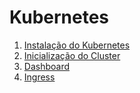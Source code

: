 # Kubernetes

1. [Instalação do Kubernetes](Kubernetes.md) 
2. [Inicialização do Cluster](Calico.md) 
3. [Dashboard](Dashboar.md)
4. [Ingress](Ingress.md)
